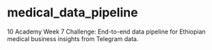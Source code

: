 # medical_data_pipeline
10 Academy Week 7 Challenge: End-to-end data pipeline for Ethiopian medical business insights from Telegram data.
